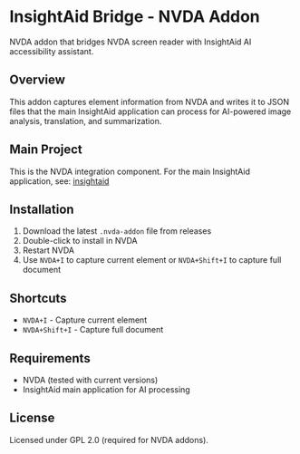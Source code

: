 # InsightAid Bridge - NVDA Addon

NVDA addon that bridges NVDA screen reader with InsightAid AI accessibility assistant.

## Overview

This addon captures element information from NVDA and writes it to JSON files that the main InsightAid application can process for AI-powered image analysis, translation, and summarization.

## Main Project

This is the NVDA integration component. For the main InsightAid application, see: [insightaid](https://github.com/your-username/insightaid)

## Installation

1. Download the latest `.nvda-addon` file from releases
2. Double-click to install in NVDA
3. Restart NVDA
4. Use `NVDA+I` to capture current element or `NVDA+Shift+I` to capture full document

## Shortcuts

- `NVDA+I` - Capture current element
- `NVDA+Shift+I` - Capture full document

## Requirements

- NVDA (tested with current versions)
- InsightAid main application for AI processing

## License

Licensed under GPL 2.0 (required for NVDA addons).